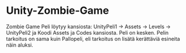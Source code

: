 # Unity-Zombie-Game
Zombie Game
Peli löytyy kansiosta: UnityPeli1 -> Assets -> Levels -> UnityPeli2 ja Koodi Assets ja Codes kansiosta. Peli on kesken. Pelin tarkoitus on sama kuin Pallopeli, eli tarkoitus on lisätä kerättäviä esineita näin aluksi.
